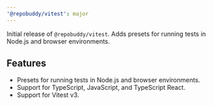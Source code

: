```yaml
---
'@repobuddy/vitest': major
---
```


Initial release of `@repobuddy/vitest`.
Adds presets for running tests in Node.js and browser environments.

## Features

- Presets for running tests in Node.js and browser environments.
- Support for TypeScript, JavaScript, and TypeScript React.
- Support for Vitest v3.
